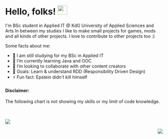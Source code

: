 # Hello, folks! <img src="https://i.imgur.com/2DF1ZvF.gif" width="30px">
I'm BSc student in Applied IT @ KdG University of Applied Sciences and Arts
In between my studies I like to make small projects for games, mods and all kinds of other projects. I love to contribute to other projects too :)

Some facts about me:

- 🔭 I am still studying for my BSc in Applied IT
- 🌱 I’m currently learning Java and OOC
- 👯 I’m looking to collaborate with other content creators
- 🥅 Goals: Learn & understand RDD (Responsibility Driven Design)
- ⚡ Fun fact: Epstein didn't kill himself

#### Disclaimer:
The following chart is not showing my skills or my limit of code knowledge.

<br><br>
<img align="left" src="https://github-readme-stats.vercel.app/api/top-langs/?username=11TStudio&theme=dracula" />

<br><img align="right" src="https://github-readme-stats.vercel.app/api?username=11TStudio&show_icons=true&theme=dracula" />
